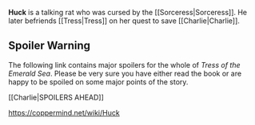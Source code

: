 **Huck** is a talking rat who was cursed by the [[Sorceress\|Sorceress]]. He later befriends [[Tress\|Tress]] on her quest to save [[Charlie\|Charlie]].

## Spoiler Warning
The following link contains major spoilers for the whole of *Tress of the Emerald Sea*. Please be very sure you have either read the book or are happy to be spoiled on some major points of the story.

[[Charlie\|SPOILERS AHEAD]]


https://coppermind.net/wiki/Huck
